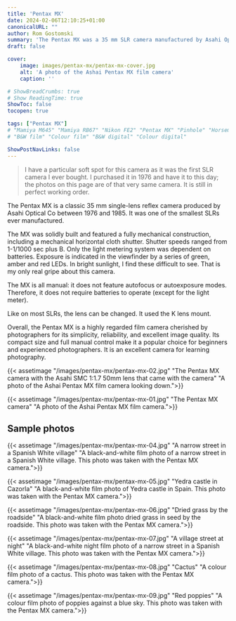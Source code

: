```yaml
---
title: 'Pentax MX'
date: 2024-02-06T12:10:25+01:00
canonicalURL: ""
author: Rom Gostomski
summary: 'The Pentax MX was a 35 mm SLR camera manufactured by Asahi Optical Co. between 1976 and 1985. A fully mechanical and well-built camera, highly valued to this day.'
draft: false

cover:
    image: images/pentax-mx/pentax-mx-cover.jpg
    alt: 'A photo of the Ashai Pentax MX film camera'
    caption: ''

# ShowBreadCrumbs: true
# Show ReadingTime: true
ShowToc: false
tocopen: true

tags: ["Pentax MX"]
# "Mamiya M645" "Mamiya RB67" "Nikon FE2" "Pentax MX" "Pinhole" "Horseman VH-R" "Zeis Ikon Ikoflex" "Kodak Brownie"
# "B&W film" "Colour film" "B&W digital" "Colour digital"

ShowPostNavLinks: false
---
```

> I have a particular soft spot for this camera as it was the first SLR camera I ever bought. I purchased it in 1976 and have it to this day; the photos on this page are of that very same camera. It is still in perfect working order.

The Pentax MX is a classic 35 mm single-lens reflex camera produced by Asahi Optical Co between 1976 and 1985. It was one of the smallest SLRs ever manufactured.

The MX was solidly built and featured a fully mechanical construction, including a mechanical horizontal cloth shutter. Shutter speeds ranged from 1-1/1000 sec plus B. Only the light metering system was dependent on batteries. Exposure is indicated in the viewfinder by a series of green, amber and red  LEDs. In bright sunlight, I find these difficult to see. That is my only real gripe about this camera.

The MX is all manual: it does not feature autofocus or autoexposure modes. Therefore, it does not require batteries to operate (except for the light meter).

Like on most SLRs, the lens can be changed. It used the K lens mount.

Overall, the Pentax MX is a highly regarded film camera cherished by photographers for its simplicity, reliability, and excellent image quality. Its compact size and full manual control make it a popular choice for beginners and experienced photographers. It is an excellent camera for learning photography.

{{< assetimage "/images/pentax-mx/pentax-mx-02.jpg"
"The Pentax MX camera with the Asahi SMC 1:1.7 50mm lens that came with the camera" 
"A photo of the Ashai Pentax MX film camera looking down.">}}

{{< assetimage "/images/pentax-mx/pentax-mx-01.jpg"
"The Pentax MX camera" 
"A photo of the Ashai Pentax MX film camera.">}}

## Sample photos

{{< assetimage "/images/pentax-mx/pentax-mx-04.jpg"
"A narrow street in a Spanish White village" 
"A black-and-white film photo of a narrow street in a Spanish White village. This photo was taken with the Pentax MX camera.">}}

{{< assetimage "/images/pentax-mx/pentax-mx-05.jpg"
"Yedra castle in Cazorla" 
"A black-and-white film photo of Yedra castle in Spain. This photo was taken with the Pentax MX camera.">}}

{{< assetimage "/images/pentax-mx/pentax-mx-06.jpg"
"Dried grass by the roadside" 
"A black-and-white film photo dried grass in seed by the roadside. This photo was taken with the Pentax MX camera.">}}

{{< assetimage "/images/pentax-mx/pentax-mx-07.jpg"
"A village street at night" 
"A black-and-white night film photo of a narrow street in a Spanish White village. This photo was taken with the Pentax MX camera.">}}

{{< assetimage "/images/pentax-mx/pentax-mx-08.jpg"
"Cactus" 
"A colour film photo of a cactus. This photo was taken with the Pentax MX camera.">}}

{{< assetimage "/images/pentax-mx/pentax-mx-09.jpg"
"Red poppies" 
"A colour film photo of poppies against a blue sky. This photo was taken with the Pentax MX camera.">}}